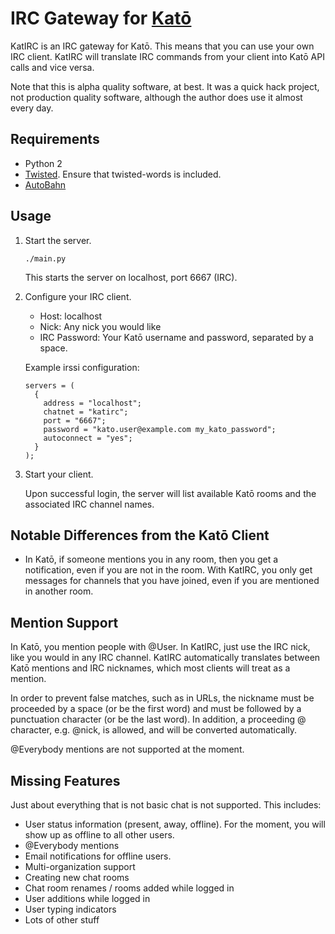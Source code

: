 # IRC Gateway for [Katō](https://kato.im/)

KatIRC is an IRC gateway for Katō. This means that you can use your own IRC
client. KatIRC will translate IRC commands from your client into Katō API
calls and vice versa.

Note that this is alpha quality software, at best. It was a quick hack
project, not production quality software, although the author does use it
almost every day.

## Requirements

- Python 2
- [Twisted](http://www.twistedmatrix.com/). Ensure that twisted-words is
  included.
- [AutoBahn](http://autobahn.ws/python/)

## Usage

1. Start the server.

    ```
    ./main.py
    ```

    This starts the server on localhost, port 6667 (IRC).

2. Configure your IRC client.
    - Host: localhost
    - Nick: Any nick you would like
    - IRC Password: Your Katō username and password, separated by a space.

    Example irssi configuration:

    ```
    servers = (
      {
        address = "localhost";
        chatnet = "katirc";
        port = "6667";
        password = "kato.user@example.com my_kato_password";
        autoconnect = "yes";
      }
    );
    ```

3. Start your client.

    Upon successful login, the server will list available Katō rooms and the
    associated IRC channel names.

## Notable Differences from the Katō Client

- In Katō, if someone mentions you in any room, then you get a notification,
  even if you are not in the room. With KatIRC, you only get messages for
  channels that you have joined, even if you are mentioned in another room.

## Mention Support

In Katō, you mention people with @User. In KatIRC, just use the IRC nick, like
you would in any IRC channel. KatIRC automatically translates between Katō
mentions and IRC nicknames, which most clients will treat as a mention.

In order to prevent false matches, such as in URLs, the nickname must be
proceeded by a space (or be the first word) and  must be followed by a
punctuation character (or be the last word). In addition, a proceeding @
character, e.g. @nick, is allowed, and will be converted automatically.

@Everybody mentions are not supported at the moment.

## Missing Features

Just about everything that is not basic chat is not supported. This includes:

- User status information (present, away, offline). For the moment, you will
  show up as offline to all other users.
- @Everybody mentions
- Email notifications for offline users.
- Multi-organization support
- Creating new chat rooms
- Chat room renames / rooms added while logged in
- User additions while logged in
- User typing indicators
- Lots of other stuff
